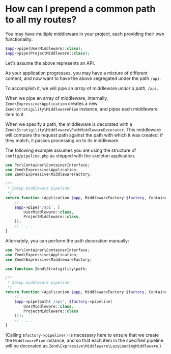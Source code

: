 # How can I prepend a common path to all my routes?

You may have multiple middleware in your project, each providing their own
functionality:

```php
$app->pipe(UserMiddleware::class);
$app->pipe(ProjectMiddleware::class);
```

Let's assume the above represents an API.

As your application progresses, you may have a mixture of different content, and now want to have
the above segregated under the path `/api`.

To accomplish it, we will pipe an _array_ of middleware _under a path_, `/api`.

When we pipe an array of middleware, internally, `Zend\Expressive\Application`
creates a new `Zend\Stratigility\MiddlewarePipe` instance, and pipes each
middleware item to it.

When we specify a path, the middleware is decorated with a
`Zend\Stratigility\Middleware\PathMiddlewareDecorator`. This middleware will
compare the request path against the path with which it was created; if they
match, it passes processing on to its middleware.

The following example assumes you are using the structure of
`config/pipeline.php` as shipped with the skeleton application.

```php
use Psr\Container\ContainerInterface;
use Zend\Expressive\Application;
use Zend\Expressive\MiddlewareFactory;

/**
 * Setup middleware pipeline:
 */
return function (Application $app, MiddlewareFactory $factory, ContainerInterface $container) : void {
    // . . .
    $app->pipe('/api', [
        UserMiddleware::class,
        ProjectMiddleware::class,
    ]);
    // . . .
}
```

Alternately, you can perform the path decoration manually:

```php
use Psr\Container\ContainerInterface;
use Zend\Expressive\Application;
use Zend\Expressive\MiddlewareFactory;

use function Zend\Stratigility\path;

/**
 * Setup middleware pipeline:
 */
return function (Application $app, MiddlewareFactory $factory, ContainerInterface $container) : void {
    // . . .
    $app->pipe(path('/api', $factory->pipeline(
        UserMiddleware::class,
        ProjectMiddleware::class
    )));
    // . . .
}
```

(Calling `$factory->pipeline()` is necessary here to ensure that we create the
`MiddlewarePipe` instance, and so that each item in the specified pipeline will
be decorated as `Zend\Expressive\Middleware\LazyLoadingMiddleware`.)
